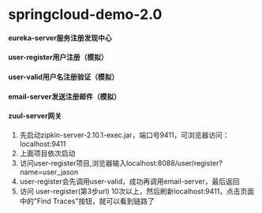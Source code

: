 # springcloud-demo-2.0
#### eureka-server服务注册发现中心
#### user-register用户注册（模拟）
#### user-valid用户名注册验证（模拟）
#### email-server发送注册邮件（模拟）
#### zuul-server网关

1. 先启动zipkin-server-2.10.1-exec.jar，端口号9411，可浏览器访问：localhost:9411
2. 上面项目依次启动
3. 访问user-register项目,浏览器输入localhost:8088/user/register?name=user_jason
4. user-register会先调用user-valid，成功再调用email-server，最后返回
5. 访问 user-register(第3步url) 10次以上，然后刷新localhost:9411，点击页面中的"Find Traces"按钮，就可以看到链路了
